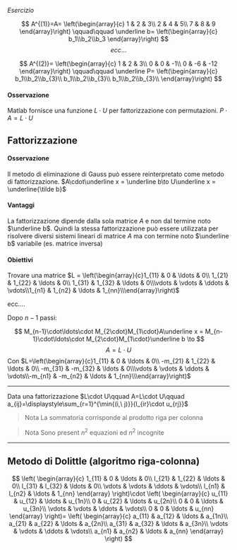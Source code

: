 _Esercizio_

$$
A^{(1)}=A=
\left(\begin{array}{c}
1 & 2 & 3\\
2 & 4 & 5\\
7 & 8 & 9
\end{array}\right)
\qquad\qquad \underline b=
\left(\begin{array}{c}
b_1\\b_2\\b_3
\end{array}\right)
$$
$$
ecc...
$$

$$
A^{(2)}=
\left(\begin{array}{c}
1 & 2 & 3\\
0 & 0 & -1\\
0 & -6 & -12
\end{array}\right)
\qquad\qquad \underline P=
\left(\begin{array}{c}
b_1\\b_2\\b_{3}\\
b_1\\b_2\\b_{3}\\
b_1\\b_2\\b_{3}\\
\end{array}\right)
$$

#### Osservazione

Matlab fornisce una funzione $L\cdot U$ per fattorizzazione con permutazioni. $P\cdot A = L\cdot U$


## Fattorizzazione

#### Osservazione
Il metodo di eliminazione di Gauss può essere reinterpretato come metodo di fattorizzazione.
$A\cdot\underline x = \underline b\to U\underline x = \underline{\tilde b}$

#### Vantaggi

La fattorizzazione dipende dalla sola matrice $A$ e non dal termine noto $\underline b$. Quindi la stessa fattorizzazione può essere utilizzata per risolvere diversi sistemi lineari di matrice $A$ ma con termine noto $\underline b$ variabile (es. matrice inversa)

#### Obiettivi

Trovare una matrice $L = \left(\begin{array}{c}1_{11} & 0 & \ldots & 0\\ 1_{21} & 1_{22} & \ldots & 0\\ 1_{31} & 1_{32} & \ldots & 0\\\vdots & \vdots & \ddots & \vdots\\1_{n1} & 1_{n2} & \ldots & 1_{nn}\\\end{array}\right)$


ecc....

Dopo $n-1$ passi:

$$
M_{n-1}\cdot\ldots\cdot M_{2\cdot}M_{1\cdot}A\underline x = M_{n-1}\cdot\ldots\cdot M_{2\cdot}M_{1\cdot}\underline b
\to
$$
$$A=L\cdot U$$
Con $L=\left(\begin{array}{c}1_{11} & 0 & \ldots & 0\\ -m_{21} & 1_{22} & \ldots & 0\\ -m_{31} & -m_{32} & \ldots & 0\\\vdots & \vdots & \ddots & \vdots\\-m_{n1} & -m_{n2} & \ldots & 1_{nn}\\\end{array}\right)$

---

Data una fattorizzazione $L\cdot U\qquad A=L\cdot U\qquad a_{ij}=\displaystyle\sum_{r=1}^{\min{(i,\ j)}}{l_{ir}\cdot u_{rj}}$

> Nota
> La sommatoria corrisponde al prodotto riga per colonna


> Nota
> Sono present $n^2$ equazioni ed $n^2$ incognite


---

## Metodo di Dolittle (algoritmo riga-colonna)


$$
\left(
\begin{array}{c}
1_{11} & 0 & \ldots & 0\\
l_{21} & 1_{22} & \ldots & 0\\
l_{31} & l_{32} & \ldots & 0\\
\vdots & \vdots & \ddots & \vdots\\
l_{n1} & l_{n2} & \ldots & 1_{nn}
\end{array}
\right)\cdot
\left(
\begin{array}{c}
u_{11} & u_{12} & \ldots & u_{1n}\\
0 & u_{22} & \ldots & u_{2n}\\
0 & 0 & \ldots & u_{3n}\\
\vdots & \vdots & \ddots & \vdots\\
0 & 0 & \ldots & u_{nn}
\end{array}
\right)=
\left(
\begin{array}{c}
a_{11} & a_{12} & \ldots & a_{1n}\\
a_{21} & a_{22} & \ldots & a_{2n}\\
a_{31} & a_{32} & \ldots & a_{3n}\\
\vdots & \vdots & \ddots & \vdots\\
a_{n1} & a_{n2} & \ldots & a_{nn}
\end{array}
\right)
$$


